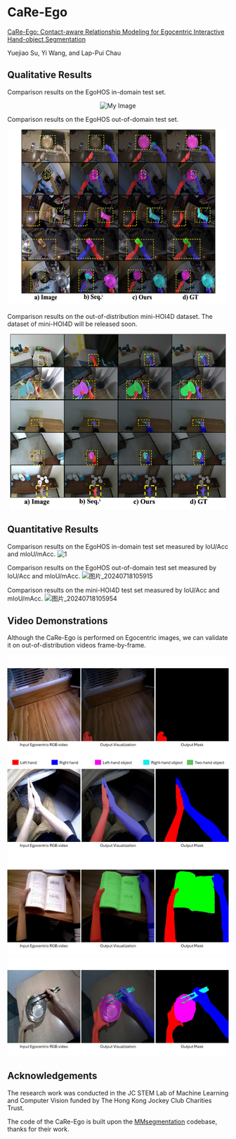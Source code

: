 # CaRe-Ego
[CaRe-Ego: Contact-aware Relationship Modeling for Egocentric Interactive Hand-object Segmentation]()

Yuejiao Su, Yi Wang, and Lap-Pui Chau

## Qualitative Results
Comparison results on the EgoHOS in-domain test set.
<div align="center">
    <img src="https://github.com/yuggiehk/CaRe-Ego/blob/main/imgs/1.png" alt="My Image" height="400"/>
</div>

Comparison results on the EgoHOS out-of-domain test set.
<div align="center">
    <img src="https://github.com/yuggiehk/CaRe-Ego/blob/main/imgs/2.png" alt="My Image" height="400"/>
</div>

Comparison results on the out-of-distribution mini-HOI4D dataset. The dataset of mini-HOI4D will be released soon.
<div align="center">
    <img src="https://github.com/yuggiehk/CaRe-Ego/blob/main/imgs/3.png" alt="My Image" height="400"/>
</div>

## Quantitative Results
Comparison results on the EgoHOS in-domain test set measured by IoU/Acc and mIoU/mAcc. 
![1](https://github.com/user-attachments/assets/ff38b294-11af-4046-991c-91110f5b406a)

Comparison results on the EgoHOS out-of-domain test set measured by IoU/Acc and mIoU/mAcc. 
![图片_20240718105915](https://github.com/user-attachments/assets/e05bf7e3-5f61-49d4-b4ce-a2038e265d6b)

Comparison results on the mini-HOI4D test set measured by IoU/Acc and mIoU/mAcc. 
![图片_20240718105954](https://github.com/user-attachments/assets/d831c34b-568c-435e-9f1b-7264f13b35a2)

## Video Demonstrations
Although the CaRe-Ego is performed on Egocentric images, we can validate it on out-of-distribution videos frame-by-frame.

<div align="center">
    <img src="https://github.com/yuggiehk/CaRe-Ego/blob/main/imgs/video1.gif" alt="My Image" />
</div>

<div align="center">
    <img src="https://github.com/yuggiehk/CaRe-Ego/blob/main/imgs/video2.gif" alt="My Image" />
</div>

<div align="center">
    <img src="https://github.com/yuggiehk/CaRe-Ego/blob/main/imgs/video3.gif" alt="My Image" />
</div>

<div align="center">
    <img src="https://github.com/yuggiehk/CaRe-Ego/blob/main/imgs/video4.gif" alt="My Image" />
</div>



## Acknowledgements
The research work was conducted in the JC STEM Lab of Machine Learning and Computer Vision funded by The Hong Kong Jockey Club Charities Trust.

The code of the CaRe-Ego is built upon the [MMsegmentation](https://github.com/open-mmlab/mmsegmentation) codebase, thanks for their work.








